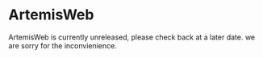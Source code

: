 # ArtemisWeb
ArtemisWeb is currently unreleased, please check back at a later date.
we are sorry for the inconvienience.
